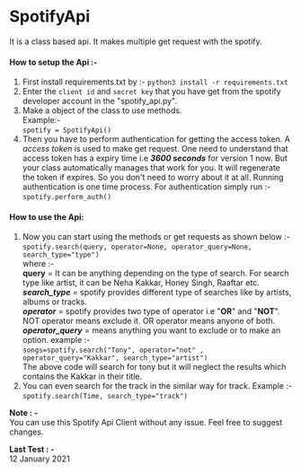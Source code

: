 # SpotifyApi
It is a class based api. It makes multiple get request with the spotify.

#### How to setup the Api :-
1. First install requirements.txt by :-
`python3 install -r requirements.txt`
2. Enter the `client id` and `secret key` that you have get from the spotify developer account in the "spotify_api.py".
3. Make a object of the class to use methods.
<br>Example:-
<br>`spotify = SpotifyApi()`
4. Then you have to perform authentication for getting the access token. A _access token_ is used to make get request. One need to understand that access token has a expiry time i.e **_3600 seconds_** for version 1 now. But your class automatically manages that work for you. It will regenerate the token if expires. So you don't need to worry about it at all. Running authentication is one time process. For authentication simply run :-
<br>`spotify.perform_auth()`
<!-- -->
#### How to use the Api:
1. Now you can start using the methods or get requests as shown below :-
<br>`spotify.search(query, operator=None, operator_query=None, search_type="type")`
<br>where :-
<br>**query** = It can be anything depending on the type of search. For search type like artist, it can be Neha Kakkar, Honey Singh, Raaftar etc.
<br>**_search_type_** = spotify provides different type of searches like by artists, albums or tracks.
<br>_**operator**_ = spotify provides two type of operator i.e "**OR**" and "**NOT**". NOT operator means exclude it. OR operator means anyone of both.
<br>**_operator_query_** = means anything you want to exclude or to make an option.
example :-
<br>`songs=spotify.search("Tony", operator="not" , operator_query="Kakkar", search_type="artist")`
<br> The above code will search for tony but it will neglect the results which contains the Kakkar in their title.
2. You can even search for the track in the similar way for track. Example :-
<br>`spotify.search(Time, search_type="track")`

**Note : -**
<br>You can use this Spotify Api Client without any issue. Feel free to suggest changes.

**Last Test : -**
<br>12 January 2021